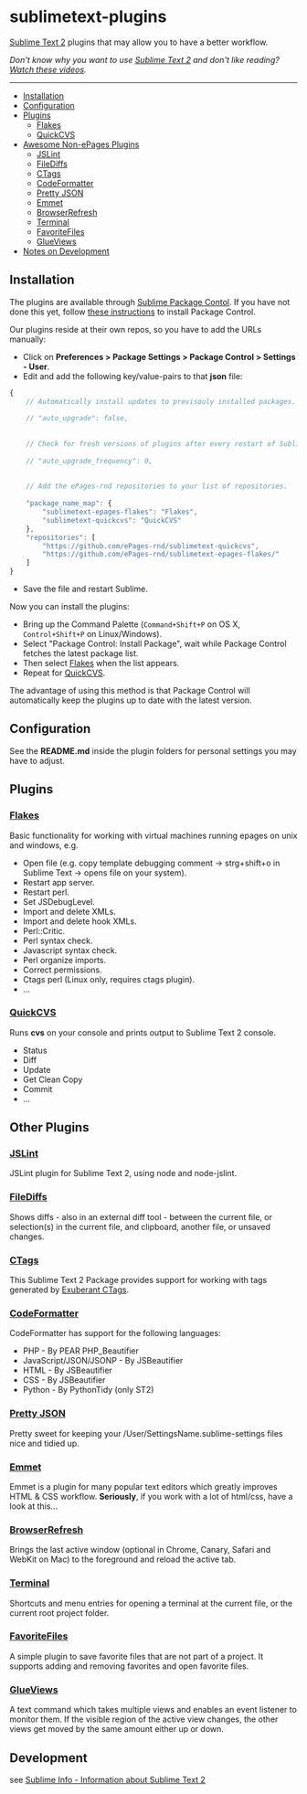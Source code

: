 sublimetext-plugins
=================

[Sublime Text 2](http://www.sublimetext.com/2) plugins that may allow you to have a better workflow.

*Don't know why you want to use [Sublime Text 2](http://www.sublimetext.com/2) and don't like reading? [Watch these videos](https://tutsplus.com/course/improve-workflow-in-sublime-text-2/).*

---

- [Installation](#installation)
- [Configuration](#configuration)
- [Plugins](#plugins)
  - [Flakes](#flakes)
  - [QuickCVS](#quickcvs)
- [Awesome Non-ePages Plugins](#other-plugins)
  - [JSLint](#jslint)
  - [FileDiffs](#filediffs)
  - [CTags](#ctags)
  - [CodeFormatter](#codeformatter)
  - [Pretty JSON](#pretty-json)
  - [Emmet](#emmet)
  - [BrowserRefresh](#browserrefresh)
  - [Terminal](#terminal)
  - [FavoriteFiles](#favoritefiles)
  - [GlueViews](#glueviews)
- [Notes on Development](#development)

Installation
------------
The plugins are available through [Sublime Package Contol](http://wbond.net/sublime_packages/package_control). If you have not done this yet, follow [these instructions](http://wbond.net/sublime_packages/package_control/installation) to install Package Control.

Our plugins reside at their own repos, so you have to add the URLs manually:

* Click on **Preferences > Package Settings > Package Control > Settings - User**.
* Edit and add the following key/value-pairs to that **json** file:

```js
{   
    // Automatically install updates to previsouly installed packages. Default is true.
    
    // "auto_upgrade": false,
    
    
    // Check for fresh versions of plugins after every restart of Sublime Text.
    
    // "auto_upgrade_frequency": 0,
    
    
    // Add the ePages-rnd repositories to your list of repositories.
    
    "package_name_map": {
        "sublimetext-epages-flakes": "Flakes",
        "sublimetext-quickcvs": "QuickCVS"
    },
    "repositories": [
        "https://github.com/ePages-rnd/sublimetext-quickcvs",
        "https://github.com/ePages-rnd/sublimetext-epages-flakes/"
    ]
}
```

* Save the file and restart Sublime.

Now you can install the plugins:

* Bring up the Command Palette (`Command+Shift+P` on OS X, `Control+Shift+P` on Linux/Windows). 
* Select "Package Control: Install Package", wait while Package Control fetches the latest package list. 
* Then select [Flakes](https://github.com/ePages-rnd/sublimetext-epages-flakes) when the list appears.
* Repeat for [QuickCVS](https://github.com/ePages-rnd/sublimetext-quickcvs). 

The advantage of using this method is that Package Control will automatically keep the plugins up to date with the latest version.

Configuration
--------------
See the **README.md** inside the plugin folders for personal settings you may have to adjust.

Plugins
--------
### [Flakes](https://github.com/ePages-rnd/sublimetext-epages-flakes)
Basic functionality for working with virtual machines running epages on unix and windows, e.g.

* Open file (e.g. copy template debugging comment -> strg+shift+o in Sublime Text -> opens file on your system).
* Restart app server.
* Restart perl.
* Set JSDebugLevel.
* Import and delete XMLs.
* Import and delete hook XMLs.
* Perl::Critic.
* Perl syntax check.
* Javascript syntax check.
* Perl organize imports.
* Correct permissions.
* Ctags perl (Linux only, requires ctags plugin).
* ...

### [QuickCVS](https://github.com/ePages-rnd/sublimetext-quickcvs)
Runs **cvs** on your console and prints output to Sublime Text 2 console.

* Status
* Diff
* Update
* Get Clean Copy
* Commit
* ...

Other Plugins
--------
### [JSLint](https://github.com/janraasch/Sublime-JSLint)
JSLint plugin for Sublime Text 2, using node and node-jslint.

### [FileDiffs](https://github.com/colinta/SublimeFileDiffs)
Shows diffs - also in an external diff tool - between the current file, or selection(s) in the current file, and clipboard, another file, or unsaved changes.

### [CTags](https://github.com/SublimeText/CTags)
This Sublime Text 2 Package provides support for working with tags generated by [Exuberant CTags](http://ctags.sourceforge.net/).

### [CodeFormatter](https://github.com/akalongman/sublimetext-codeformatter)
CodeFormatter has support for the following languages:

* PHP - By PEAR PHP_Beautifier
* JavaScript/JSON/JSONP - By JSBeautifier
* HTML - By JSBeautifier
* CSS - By JSBeautifier
* Python - By PythonTidy (only ST2)

### [Pretty JSON](https://github.com/dzhibas/SublimePrettyJson)
Pretty sweet for keeping your /User/SettingsName.sublime-settings files nice and tidied up.

### [Emmet](http://emmet.io/)
Emmet is a plugin for many popular text editors which greatly improves HTML & CSS workflow. **Seriously**, if you work with a lot of html/css, have a look at this...

### [BrowserRefresh](https://github.com/gcollazo/BrowserRefresh-Sublime)
Brings the last active window (optional in Chrome, Canary, Safari and WebKit on Mac) to the foreground and reload the active tab.

### [Terminal](http://wbond.net/sublime_packages/terminal)
Shortcuts and menu entries for opening a terminal at the current file, or the current root project folder.

### [FavoriteFiles](https://github.com/facelessuser/FavoriteFiles)
A simple plugin to save favorite files that are not part of a project. It supports adding and removing favorites and open favorite files.

### [GlueViews](http://www.youtube.com/watch?v=ChXgMR-9eCE)
A text command which takes multiple views and enables an event listener to monitor them. If the visible region of the active view changes, the other views get moved by the same amount either up or down.

Development
----------
see [Sublime Info - Information about Sublime Text 2](http://sublimetext.info/)
